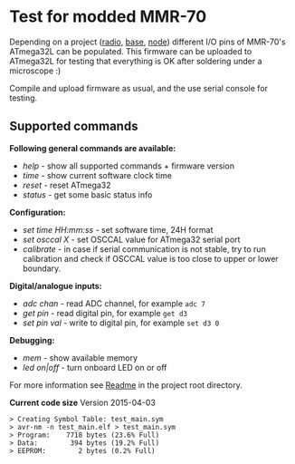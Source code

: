 Test for modded MMR-70
======================

Depending on a project ([radio](https://github.com/achilikin/mmr70mod/blob/master/radio), [base](https://github.com/achilikin/mmr70mod/blob/master/base), [node](https://github.com/achilikin/mmr70mod/blob/master/node)) different I/O pins of MMR-70's ATmega32L can be populated. This firmware can be uploaded to ATmega32L for testing that everything is OK after soldering under a microscope :)

Compile and upload firmware as usual, and the use serial console for testing.

Supported commands
-----------------

**Following general commands are available:**
* _help_ - show all supported commands + firmware version
* _time_ - show current software clock time
* _reset_  - reset ATmega32
* _status_ - get some basic status info

**Configuration:**
* _set time HH:mm:ss_ - set software time, 24H format
* _set osccal X_ - set OSCCAL value for ATmega32 serial port 
* _calibrate_ - in case if serial communication is not stable, try to run calibration and check if OSCCAL value is too close to upper or lower boundary.

**Digital/analogue inputs:**
* _adc chan_ - read ADC channel, for example `adc 7`
* _get pin_ - read digital pin, for example `get d3`
* _set pin val_ - write to digital pin, for example `set d3 0` 

**Debugging:**
* _mem_ - show available memory
* _led on|off_ - turn onboard LED on or off

For more information see [Readme](https://github.com/achilikin/mmr70mod/) in the project root directory.

**Current code size**
Version 2015-04-03
```
> Creating Symbol Table: test_main.sym
> avr-nm -n test_main.elf > test_main.sym
> Program:    7718 bytes (23.6% Full)
> Data:        394 bytes (19.2% Full)
> EEPROM:        2 bytes (0.2% Full)
```
